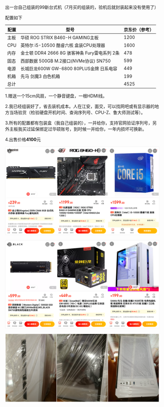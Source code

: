 出一台自己组装的99新台式机（7月买的组装的，验机后就封装起来没有使用了）

配置如下

| 配置 | 型号                                          | 京东价（参考） |
| ---- | --------------------------------------------- | -------------- |
| 主板 | 华硕 ROG STRIX B460-H GAMING主板              | 1200           |
| CPU  | 英特尔 i5-10500 酷睿六核 盒装CPU处理器        | 1600           |
| 内存 | 金士顿 DDR4 2666 8G 骇客神条 Fury雷电系列 2条 | 478            |
| 固态 | 西部数据 500GB M.2接口(NVMe协议) SN750        | 599            |
| 电源 | 长城巨龙600W GW-6800 80PLUS金牌 日系电容      | 449            |
| 机箱 | 先马 剑魔3 白色机箱                           | 199            |
| 总计 |                                               | 4525           |

1.赠送一个15cm风扇，一个静音键盘，一根HDMI线。

2.我已经组装好了，省去装机成本。人在江安，面交，可以找网吧或有显示器的地方当场验货（检验硬盘开机时间、查询序列号、CPU-Z、鲁大师测试等）。

3.所有的配置都有包装盒（我自己组装的），一并给你，支持官网验证序列号，另外主板我买过延保绑定过华硕账号，到时候一并给你，一年内损坏可换新。

4.出售价格**4100**元

![1](1.jpg)

![2](2.jpg)

![3](3.jpg)
